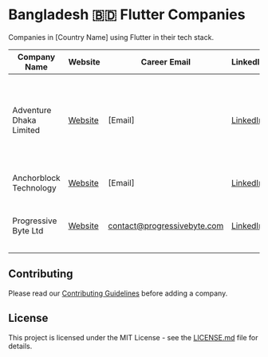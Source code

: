 # Bangladesh 🇧🇩 Flutter Companies

Companies in [Country Name] using Flutter in their tech stack.

| Company Name            | Website                                           | Career Email                | LinkedIn                                                      | Company Type         | Location                                                                                               |
| ----------------------- | ------------------------------------------------- | --------------------------- | ------------------------------------------------------------- | -------------------- | ------------------------------------------------------------------------------------------------------ |
| Adventure Dhaka Limited | [Website](https://adventurekk.com/company/about/) | [Email]                     | [LinkedIn](https://www.linkedin.com/company/adventuredhaka/)  | Enterprise Solutions | Head Office: Autograph Tower, 67-68, Kemal Ataturk Avenue, Banani, 17th & 8th Floor, Dhaka, Dhaka 1213 |
| Anchorblock Technology  | [Website](https://anchorblock.ai/)                | [Email]                     | [LinkedIn](https://www.linkedin.com/company/anchorblock/)     | Service Based        | Block C House, 57 Rd Number 4, Dhaka 1213                                                              |
| Progressive Byte Ltd    | [Website](https://progressivebyte.com/)           | contact@progressivebyte.com | [LinkedIn](https://www.linkedin.com/company/progressive-byte) | Service Based        | J-14, Kazi Nazrul Islam Road, Mohammadpur, Dhaka, 1207                                                 |

## Contributing

Please read our [Contributing Guidelines](/CONTRIBUTING.md) before adding a company.

## License

This project is licensed under the MIT License - see the [LICENSE.md](/LICENSE.md) file for details.
